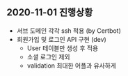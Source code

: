 ## 2020-11-01 진행상황

- 서브 도메인 각각 ssh 적용 (by Certbot)
- 회원가입 및 로그인 API 구현 (dev)
    - User 테이블만 생성 후 적용
    - 소셜 로그인 제외
    - validation 최대한 어플과 유사하게